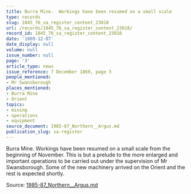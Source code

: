 ```yaml
---
title: Burra Mine.  Workings have been resumed on a small scale
type: records
slug: 1845_76_sa_register_content_23018
url: /records/1845_76_sa_register_content_23018/
record_id: 1845_76_sa_register_content_23018
date: '1869-12-07'
date_display: null
volume: null
issue_number: null
page: '3'
article_type: news
issue_reference: 7 December 1869, page 3
people_mentioned:
- Mr Swansborough
places_mentioned:
- Burra Mine
- Orient
topics:
- mining
- operations
- equipment
source_document: 1985-87_Northern__Argus.md
publication_slug: sa-register
---
```


Burra Mine.  Workings have been resumed on a small scale from the beginning of November.  This is but a prelude to the more enlarged and important operations to be carried out under the supervision of Mr Swansborough.  Some of the new machinery arrived on the Orient and the rest is expected shortly.

Source: [1985-87_Northern__Argus.md](/downloads/markdown/1985-87_Northern__Argus.md)
